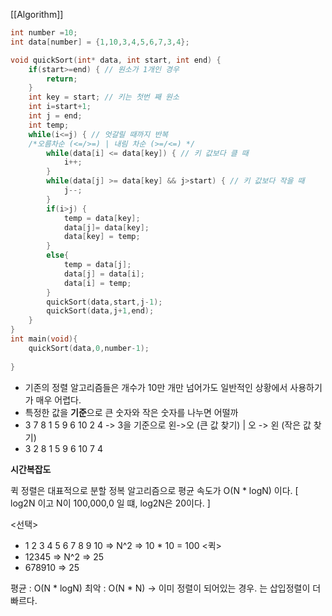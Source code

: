 [[Algorithm]]
```c++
int number =10;
int data[number] = {1,10,3,4,5,6,7,3,4};

void quickSort(int* data, int start, int end) {
	if(start>=end) { // 원소가 1개인 경우
		return;
	}
	int key = start; // 키는 첫번 째 원소
	int i=start+1;
	int j = end;
	int temp;
	while(i<=j) { // 엇갈릴 때까지 반복
	/*오름차순 (<=/>=) | 내림 차순 (>=/<=) */
		while(data[i] <= data[key]) { // 키 값보다 클 때
			i++;
		}
		while(data[j] >= data[key] && j>start) { // 키 값보다 작을 때
			j--;
		}
		if(i>j) {
			temp = data[key];
			data[j]= data[key];
			data[key] = temp;
		}
		else{
			temp = data[j];
			data[j] = data[i];
			data[i] = temp;
		}
		quickSort(data,start,j-1);
		quickSort(data,j+1,end);
	}
}
int main(void){
	quickSort(data,0,number-1);
	
}
```

* 기존의 정렬 알고리즘들은 개수가 10만 개만 넘어가도 일반적인 상황에서 사용하기가 매우 어렵다. 
* 특정한 값을 **기준**으로 큰 숫자와 작은 숫자를 나누면 어떨까
* 3 7 8 1 5 9 6 10 2 4 -> 3을 기준으로 왼->오 (큰 값 찾기) | 오 -> 왼 (작은 값 찾기)
* 3 2 8 1 5 9 6 10 7 4

**시간복잡도**

  퀵 정렬은 대표적으로 분할 정복 알고리즘으로 평균 속도가  O(N * logN) 이다.
  [ log2N 이고 N이 100,000,0 일 떄, log2N은 20이다. ]

<선택>
* 1 2 3 4 5 6 7 8 9 10 => N^2 => 10 * 10 = 100
<퀵>
* 12345 => N^2 => 25
* 678910  => 25


평균 : O(N * logN)
최악 : O(N * N) 
-> 이미 정렬이 되어있는 경우. 는 삽입정렬이 더 빠르다.


